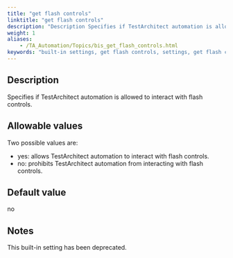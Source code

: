 ```yaml
--- 
title: "get flash controls"
linktitle: "get flash controls"
description: "Description Specifies if TestArchitect automation is allowed to interact with flash controls. Allowable values Two possible values are: yes : allows TestArchitect automation to interact with flash ..."
weight: 1
aliases: 
    - /TA_Automation/Topics/bis_get_flash_controls.html
keywords: "built-in settings, get flash controls, settings, get flash controls (settings)"
---
```


## Description

Specifies if TestArchitect automation is allowed to interact with flash controls.

## Allowable values

Two possible values are:

-   yes: allows TestArchitect automation to interact with flash controls.
-   no: prohibits TestArchitect automation from interacting with flash controls.

## Default value

no

## Notes

This built-in setting has been deprecated.



